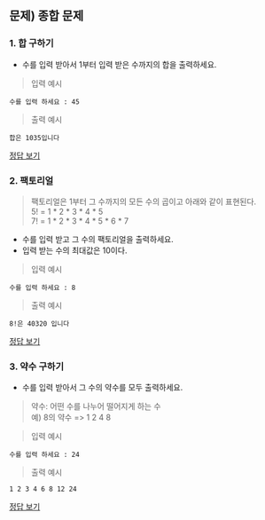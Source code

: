 ## 문제) 종합 문제

### 1. 합 구하기
* 수를 입력 받아서 1부터 입력 받은 수까지의 합을 출력하세요.

> 입력 예시

```
수를 입력 하세요 : 45
```

> 출력 예시

```
합은 1035입니다
```

[정답 보기](quiz04_1.py)

### 2. 팩토리얼
> 팩토리얼은 1부터 그 수까지의 모든 수의 곱이고 아래와 같이 표현된다.  
> 5! = 1 * 2 * 3 * 4 * 5  
> 7! = 1 * 2 * 3 * 4 * 5 * 6 * 7  

* 수를 입력 받고 그 수의 팩토리얼을 출력하세요.
* 입력 받는 수의 최대값은 10이다.

> 입력 예시

```
수를 입력 하세요 : 8
```
> 출력 예시

```
8!은 40320 입니다
```

[정답 보기](quiz04_2.py)

### 3. 약수 구하기
* 수를 입력 받아서 그 수의 약수를 모두 출력하세요.
> 약수: 어떤 수를 나누어 떨어지게 하는 수  
> 예) 8의 약수 => 1 2 4 8

> 입력 예시

```
수를 입력 하세요 : 24
```
> 출력 예시

```
1 2 3 4 6 8 12 24
```

[정답 보기](quiz04_3.py)


